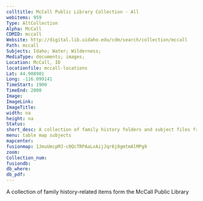 ```yaml
---
colltitle: McCall Public Library Collection - All
webitems: 959
Type: AltCollection
Alpha: McCall
CDMID: mccall
Website: http://digital.lib.uidaho.edu/cdm/search/collection/mccall
Path: mccall
Subjects: Idaho; Water; Wilderness; 
MediaType: documents; images;
Location: McCall, ID
locationfile: mccall-locations
Lat: 44.908901
Long: -116.099141
TimeStart: 1900
TimeEnd: 2000
Image: 
ImageLink: 
ImageTitle: 
width: na
height: na
Status: 
short_desc: A collection of family history folders and subject files from the McCall Public Library
menu: table map subjects
mapcenter: 
fusionmap: 1JmuUmcpMJ-c0QcTRPAaLxAijJqr6j8gmtmAlMPg9
zoom: 
Collection_num: 
fusiondb: 
db_where: 
db_pdf: 
---
```

A collection of family history-related items form the McCall Public Library